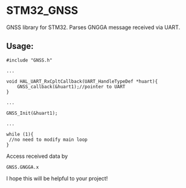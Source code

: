 # STM32_GNSS
GNSS library for STM32. Parses GNGGA message received via UART.

## Usage:
```
#include "GNSS.h"

...

void HAL_UART_RxCpltCallback(UART_HandleTypeDef *huart){
	GNSS_callback(&huart1);//pointer to UART
}

...

GNSS_Init(&huart1);

...

while (1){
 //no need to modify main loop
}

```

Access received data by
```
GNSS.GNGGA.x
```

 I hope this will be helpful to your project!
